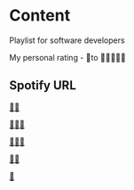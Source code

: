 # Content
Playlist for software developers

My personal rating - 🎵to 🎵🎵🎵🎵🎵


## Spotify URL

[🎵🎵](https://open.spotify.com/playlist/26uYEVBt5ZdXYhASRHchKZ?si=0RMigVIESPaATkweZs0caw)

[🎵🎵🎵](https://open.spotify.com/playlist/4gY2Kfwh9cKCW5gkGmADMQ?si=7ruo56diSs2_kEk2BMCyPg)

[🎵🎵🎵](https://open.spotify.com/playlist/6WESHZvC3GhCE1dk2Yyjnq?si=Jsek1cSFRPG_pt__3AsXFA)

[🎵🎵](https://open.spotify.com/playlist/1JOYyOqRLvYSpNjbYmHx7G?si=BWPEJ6goSSSDD_ufQGYCAQ)

[🎵](https://open.spotify.com/playlist/2ZKHLbTQZlYXBkSWiKNBo9?si=eVRa2dwpQ6GeQZRSgL8EHQ)

